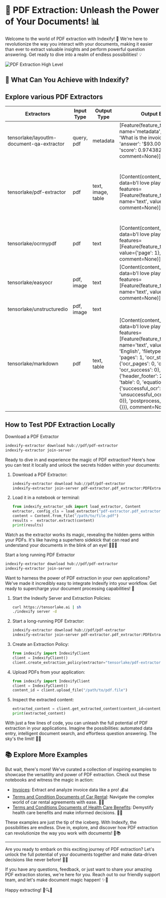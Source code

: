 # 📄 PDF Extraction: Unleash the Power of Your Documents! 📊

Welcome to the world of PDF extraction with Indexify! 🎉 We're here to revolutionize the way you interact with your documents, making it easier than ever to extract valuable insights and perform powerful question answering. Get ready to dive into a realm of endless possibilities! 💡

![PDF Extraction High Level](../images/PDF_Usecase.png)

## 🌟 What Can You Achieve with Indexify?

## Explore various PDF Extractors
| Extractors                                | Input Type | Output Type        | Output Example                                                                                                                                                                                                                                                                                                                                                                                                                                                                 | Best For                        | Example Usage                                                                                                                                                                                                                                      |
|-------------------------------------------|------------|--------------------|--------------------------------------------------------------------------------------------------------------------------------------------------------------------------------------------------------------------------------------------------------------------------------------------------------------------------------------------------------------------------------------------------------------------------------------------------------------------------------|---------------------------------|----------------------------------------------------------------------------------------------------------------------------------------------------------------------------------------------------------------------------------------------------|
| tensorlake/layoutlm-document-qa-extractor | query, pdf | metadata           | [Feature(feature_type='metadata', name='metadata', value={'query': 'What is the invoice total?', 'answer': '$93.00', 'page': 0, 'score': 0.9743825197219849}, comment=None)]                                                                                                                                                                                                                                                                                                   | Invoices Question Answering     | [Schema based HOA Documents](../examples/HOA_Invoice_Data_Extraction.ipynb)                                                                                                                                                                        |
| tensorlake/pdf-extractor                  | pdf        | text, image, table | [Content(content_type='text/plain', data=b'I love playing football.', features=[Feature(feature_type='metadata', name='text', value={'page': 1}, comment=None)], labels={})]                                                                                                                                                                                                                                                                                                   | Scientific Papers, Tabular Info | [Schema based HOA Documents](../examples/HOA_Invoice_Data_Extraction.ipynb), [Multi-state Terms Documents](../examples/Sixt.ipynb), [Scientific Journals](../examples/Scientific_Journals.ipynb), [SEC 10-K docs](../examples/SEC_10_K_docs.ipynb) |
| tensorlake/ocrmypdf                       | pdf        | text               | [Content(content_type='text/plain', data=b'I love playing football.', features=[Feature(feature_type='metadata', value={'page': 1}, comment=None)], labels={})]                                                                                                                                                                                                                                                                                                                | Photocopied/Scanned PDFs on CPU |                                                                                                                                                                                                                                                    |
| tensorlake/easyocr                        | pdf, image | text               | [Content(content_type='text/plain', data=b'I love playing football.', features=[Feature(feature_type='metadata', name='text', value={'page': 1}, comment=None)], labels={})]                                                                                                                                                                                                                                                                                                   | Photocopied/Scanned PDFs on GPU |                                                                                                                                                                                                                                                    |
| tensorlake/unstructuredio                 | pdf, image | text               |                                                                                                                                                                                                                                                                                                                                                                                                                                                                                |                                 |                                                                                                                                                                                                                                                    |
| tensorlake/markdown                       | pdf        | text, table        | [Content(content_type='text/plain', data=b'I love playing football.', features=[Feature(feature_type='metadata', name='text', value={'language': 'English', 'filetype': 'pdf', 'toc': [], 'pages': 1, 'ocr_stats': {'ocr_pages': 0, 'ocr_failed': 0, 'ocr_success': 0}, 'block_stats': {'header_footer': 2, 'code': 0, 'table': 0, 'equations': {'successful_ocr': 0, 'unsuccessful_ocr': 0, 'equations': 0}}, 'postprocess_stats': {'edit': {}}}, comment=None)], labels={})] | Structured & formatted PDF      |                                                                                                                                                                                                                                                    |

## How to Test PDF Extraction Locally
Download a PDF Extractor
```bash
indexify-extractor download hub://pdf/pdf-extractor
indexify-extractor join-server
```

Ready to dive in and experience the magic of PDF extraction? Here's how you can test it locally and unlock the secrets hidden within your documents:

1. Download a PDF Extractor:
   ```bash
   indexify-extractor download hub://pdf/pdf-extractor
   indexify-extractor join-server pdf-extractor.pdf_extractor:PDFExtractor
   ```

2. Load it in a notebook or terminal:
   ```python
   from indexify_extractor_sdk import load_extractor, Content
   extractor, config_cls = load_extractor("pdf-extractor.pdf_extractor:PDFExtractor")
   content = Content.from_file("/path/to/file.pdf")
   results =  extractor.extract(content)
   print(results)
   ```

Watch as the extractor works its magic, revealing the hidden gems within your PDFs. It's like having a superhero sidekick that can read and understand your documents in the blink of an eye! 🦸‍♀️📄

Start a long running PDF Extractor 
```bash
indexify-extractor download hub://pdf/pdf-extractor
indexify-extractor join-server
```

Want to harness the power of PDF extraction in your own applications? We've made it incredibly easy to integrate Indexify into your workflow. Get ready to supercharge your document processing capabilities! 🔋

1. Start the Indexify Server and Extraction Policies:
   ```bash
   curl https://tensorlake.ai | sh
   ./indexify server -d
   ```

2. Start a long-running PDF Extractor:
   ```bash
   indexify-extractor download hub://pdf/pdf-extractor
   indexify-extractor join-server pdf-extractor.pdf_extractor:PDFExtractor
   ```

3. Create an Extraction Policy:
   ```python
   from indexify import IndexifyClient
   client = IndexifyClient()
   client.create_extraction_policy(extractor="tensorlake/pdf-extractor", name="my-pdf-extractor")
   ```

4. Upload PDFs from your application:
   ```python
   from indexify import IndexifyClient
   client = IndexifyClient()
   content_id = client.upload_file("/path/to/pdf.file")
   ```

5. Inspect the extracted content:
   ```python
   extracted_content = client.get_extracted_content(content_id=content_id)
   print(extracted_content)
   ```

With just a few lines of code, you can unleash the full potential of PDF extraction in your applications. Imagine the possibilities: automated data entry, intelligent document search, and effortless question answering. The sky's the limit! 🚀🌟

## 📚 Explore More Examples

But wait, there's more! We've curated a collection of inspiring examples to showcase the versatility and power of PDF extraction. Check out these notebooks and witness the magic in action:

- [Invoices](../examples/Invoices.ipynb): Extract and analyze invoice data like a pro! 💰📊
- [Terms and Condition Documents of Car Rental](../examples/Terms_and_Condition_Documents_of_Car_Rental.ipynb): Navigate the complex world of car rental agreements with ease. 🚗📜
- [Terms and Conditions Documents of Health Care Benefits](../examples/Terms_and_Conditions_Documents_of_Health_Care_Benefits.ipynb): Demystify health care benefits and make informed decisions. 🏥📄

These examples are just the tip of the iceberg. With Indexify, the possibilities are endless. Dive in, explore, and discover how PDF extraction can revolutionize the way you work with documents! 🌈📚

---

Are you ready to embark on this exciting journey of PDF extraction? Let's unlock the full potential of your documents together and make data-driven decisions like never before! 🎉🚀

If you have any questions, feedback, or just want to share your amazing PDF extraction stories, we're here for you. Reach out to our friendly support team, and let's make document magic happen! ✨💬

Happy extracting! 📄🔍🎉